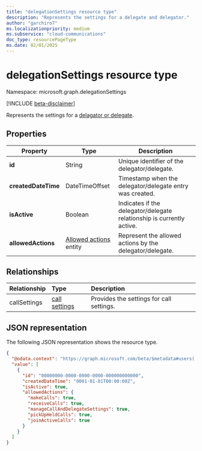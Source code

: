 ```yaml
---
title: "delegationSettings resource type"
description: "Represents the settings for a delegate and delegator."
author: "garchiro7"
ms.localizationpriority: medium
ms.subservice: "cloud-communications"
doc_type: resourcePageType
ms.date: 02/01/2025
---
```


# delegationSettings resource type

Namespace: microsoft.graph.delegationSettings

[!INCLUDE [beta-disclaimer](../../includes/beta-disclaimer.md)]

Represents the settings for a [delagator or delegate](../resources/callsettings.md#call-delegation).

## Properties

|Property|Type|Description|
|--------------------------------------------------|-------------- |-------------|
| **id**                                           |String         |Unique identifier of the delegator/delegate. |
| **createdDateTime**                              |DateTimeOffset | Timestamp when the delegator/delegate entry was created. |
| **isActive**                                     |Boolean        | Indicates if the delegator/delegate relationship is currently active. |
| **allowedActions**                               |[Allowed actions](../resources/delegateAllowedActions.md) entity      | Represent the allowed actions by the delegator/delegate. |

## Relationships

|Relationship|Type|Description|
|:---|:---|:---|
|callSettings|[call settings](../resources/callsettings.md)| Provides the settings for call settings.|

## JSON representation

The following JSON representation shows the resource type.

<!-- {
  "blockType": "resource",
  "@odata.type": "microsoft.graph.delegationSettings"
}
-->
``` json
{
  "@odata.context": "https://graph.microsoft.com/beta/$metadata#users('{user_id}')/communications/callSettings/delegators",
  "value": [
    {
      "id": "00000000-0000-0000-0000-000000000000",
      "createdDateTime": "0001-01-01T00:00:00Z",
      "isActive": true,
      "allowedActions": {
        "makeCalls": true,
        "receiveCalls": true,
        "manageCallAndDelegateSettings": true,
        "pickUpHeldCalls": true,
        "joinActiveCalls": true
      }
    }
  ]
}
```